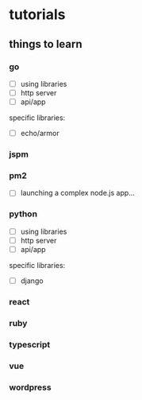 # tutorials

## things to learn

### go
- [ ] using libraries
- [ ] http server
- [ ] api/app

specific libraries:
- [ ] echo/armor

### jspm

### pm2
- [ ] launching a complex node.js app...

### python
- [ ] using libraries
- [ ] http server
- [ ] api/app

specific libraries:
- [ ] django

### react

### ruby

### typescript

### vue

### wordpress
